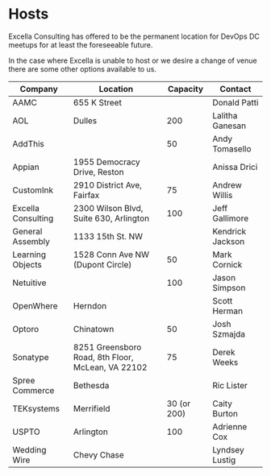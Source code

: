 # Hosts

Excella Consulting has offered to be the permanent location for DevOps DC meetups for at least the foreseeable future.

In the case where Excella is unable to host or we desire a change of venue there are some other options available to us.

|Company|Location|Capacity|Contact|
|-------|--------|--------|-------|
|AAMC|655 K Street||Donald Patti|
|AOL|Dulles|200|Lalitha Ganesan|
|AddThis||50|Andy Tomasello|
|Appian|1955 Democracy Drive, Reston||Anissa Drici|
|CustomInk|2910 District Ave, Fairfax|75|Andrew Willis|
|Excella Consulting|2300 Wilson Blvd, Suite 630, Arlington|100|Jeff Gallimore|
|General Assembly|1133 15th St. NW||Kendrick Jackson|
|Learning Objects|1528 Conn Ave NW (Dupont Circle)|50|Mark Cornick|
|Netuitive||100|Jason Simpson|
|OpenWhere|Herndon||Scott Herman|
|Optoro|Chinatown|50|Josh Szmajda|
|Sonatype|8251 Greensboro Road, 8th Floor, McLean, VA  22102|75|Derek Weeks
|Spree Commerce|Bethesda||Ric Lister|
|TEKsystems|Merrifield|30 (or 200)|Caity Burton|
|USPTO|Arlington|100|Adrienne Cox|
|Wedding Wire|Chevy Chase||Lyndsey Lustig|
